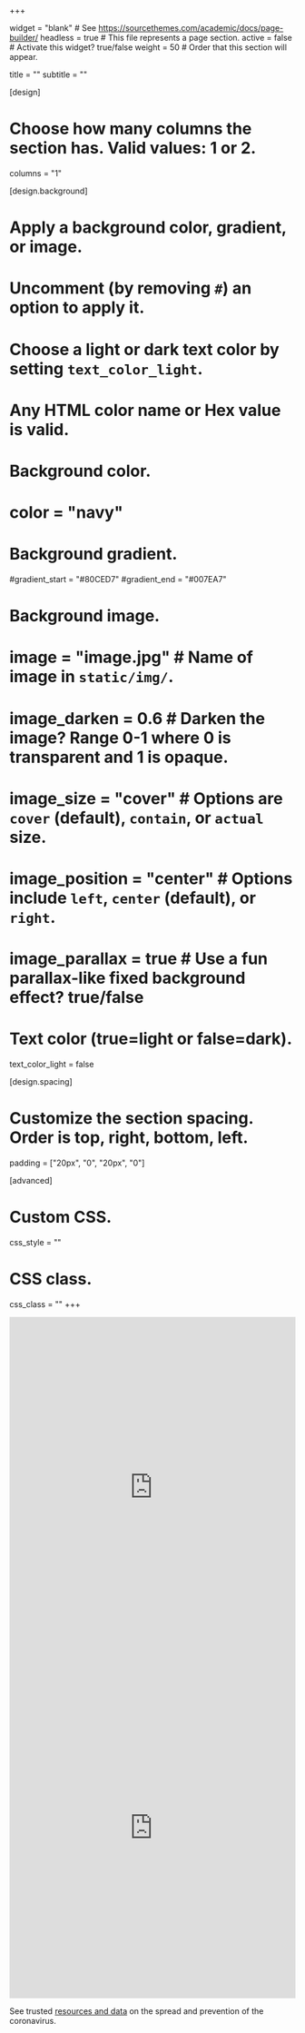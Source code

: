 +++

widget = "blank"  # See https://sourcethemes.com/academic/docs/page-builder/
headless = true  # This file represents a page section.
active = false  # Activate this widget? true/false
weight = 50  # Order that this section will appear.

title = ""
subtitle = ""

[design]
  # Choose how many columns the section has. Valid values: 1 or 2.
  columns = "1"

[design.background]
  # Apply a background color, gradient, or image.
  #   Uncomment (by removing `#`) an option to apply it.
  #   Choose a light or dark text color by setting `text_color_light`.
  #   Any HTML color name or Hex value is valid.

  # Background color.
  # color = "navy"
  
  # Background gradient.
  #gradient_start = "#80CED7"
  #gradient_end = "#007EA7"
  
  # Background image.
  # image = "image.jpg"  # Name of image in `static/img/`.
  # image_darken = 0.6  # Darken the image? Range 0-1 where 0 is transparent and 1 is opaque.
  # image_size = "cover"  #  Options are `cover` (default), `contain`, or `actual` size.
  # image_position = "center"  # Options include `left`, `center` (default), or `right`.
  # image_parallax = true  # Use a fun parallax-like fixed background effect? true/false
  
  # Text color (true=light or false=dark).
  text_color_light = false

[design.spacing]
  # Customize the section spacing. Order is top, right, bottom, left.
  padding = ["20px", "0", "20px", "0"]

[advanced]
 # Custom CSS. 
 css_style = ""
 
 # CSS class.
 css_class = ""
+++

<div class="container-fluid">
  <div class="row align-items-center">
    <div class="col-xs-12 col-sm-12 col-md-6 col-lg-6 col-xl-6 mx-auto d-block float-xs-none">
      <iframe src="https://public.domo.com/cards/azrGr" width="100%" height="600" marginheight="0" marginwidth="0" frameborder="0"></iframe>
    </div>
    <div class="col-xs-12 col-sm-12 col-md-6 col-lg-6 col-xl-6 mx-auto d-block float-xs-none">
      <iframe src="https://public.domo.com/cards/dyqEV" width="100%" height="600" marginheight="0" marginwidth="0" frameborder="0"></iframe>
    </div>
  </div>
  <div class="row my-4">
    <div class="col-xs-12 col-sm-12 col-md-12 col-lg-12 col-xl-12">
      <p class="lead">See trusted <a href="/trusted-resources" class="text-muted">resources and data</a> on the spread and prevention of the coronavirus.</p>
    </div>
  </div>  
</div>
